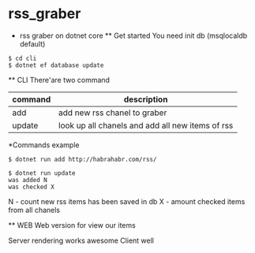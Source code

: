 # rss_graber
* rss graber on dotnet core
** Get started
You need init db (msqlocaldb default)
```
$ cd cli
$ dotnet ef database update
```

** CLI
There'are two command

command  | description
------------- | -------------
add  | add new rss chanel to graber
update  | look up all chanels and add all new items of rss 

*Commands example

```
$ dotnet run add http://habrahabr.com/rss/
```

```
$ dotnet run update
was added N
was checked X
```
N - count new rss items has been saved in db
X - amount checked items from all chanels

** WEB
Web version for view our items

Server rendering works awesome
Client well
